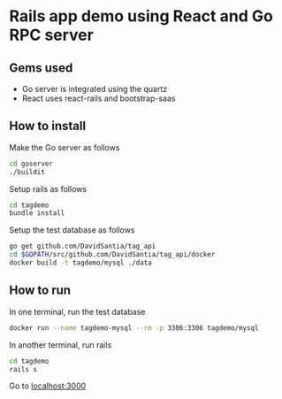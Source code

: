 # Rails app demo using React and Go RPC server

## Gems used
* Go server is integrated using the quartz
* React uses react-rails and bootstrap-saas

## How to install
Make the Go server as follows
```sh
cd goserver
./buildit
```

Setup rails as follows
```sh
cd tagdemo
bundle install
```

Setup the test database as follows
```sh
go get github.com/DavidSantia/tag_api
cd $GOPATH/src/github.com/DavidSantia/tag_api/docker
docker build -t tagdemo/mysql ./data
```

## How to run
In one terminal, run the test database
```sh
docker run --name tagdemo-mysql --rm -p 3306:3306 tagdemo/mysql
```

In another terminal, run rails
```sh
cd tagdemo
rails s
```

Go to [localhost:3000](http://localhost:3000)
